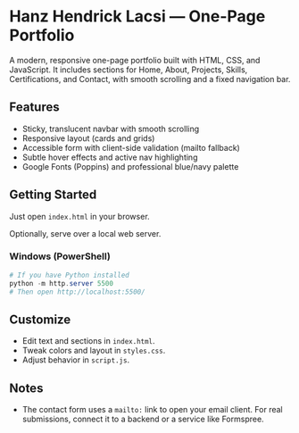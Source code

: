 # Hanz Hendrick Lacsi — One-Page Portfolio

A modern, responsive one-page portfolio built with HTML, CSS, and JavaScript. It includes sections for Home, About, Projects, Skills, Certifications, and Contact, with smooth scrolling and a fixed navigation bar.

## Features
- Sticky, translucent navbar with smooth scrolling
- Responsive layout (cards and grids)
- Accessible form with client-side validation (mailto fallback)
- Subtle hover effects and active nav highlighting
- Google Fonts (Poppins) and professional blue/navy palette

## Getting Started
Just open `index.html` in your browser.

Optionally, serve over a local web server.

### Windows (PowerShell)
```powershell
# If you have Python installed
python -m http.server 5500
# Then open http://localhost:5500/
```

## Customize
- Edit text and sections in `index.html`.
- Tweak colors and layout in `styles.css`.
- Adjust behavior in `script.js`.

## Notes
- The contact form uses a `mailto:` link to open your email client. For real submissions, connect it to a backend or a service like Formspree.
